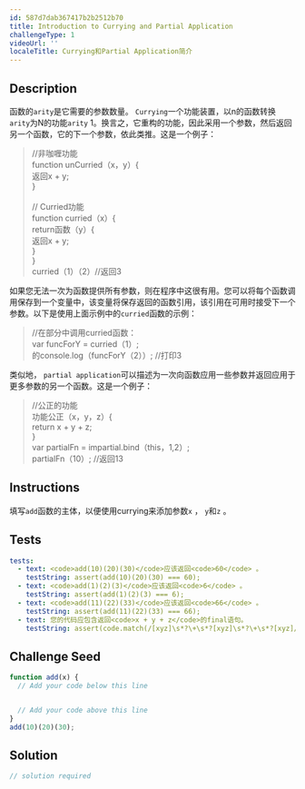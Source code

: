 ```yaml
---
id: 587d7dab367417b2b2512b70
title: Introduction to Currying and Partial Application
challengeType: 1
videoUrl: ''
localeTitle: Currying和Partial Application简介
---
```


## Description
<section id="description">函数的<code>arity</code>是它需要的参数数量。 <code>Currying</code>一个功能装置，以n的函数转换<code>arity</code>为N的功能<code>arity</code> 1。换言之，它重构的功能，因此采用一个参数，然后返回另一个函数，它的下一个参数，依此类推。这是一个例子： <blockquote> //非咖喱功能<br> function unCurried（x，y）{ <br>返回x + y; <br> } <br><br> // Curried功能<br> function curried（x）{ <br> return函数（y）{ <br>返回x + y; <br> } <br> } <br> curried（1）（2）//返回3 </blockquote>如果您无法一次为函数提​​供所有参数，则在程序中这很有用。您可以将每个函数调用保存到一个变量中，该变量将保存返回的函数引用，该引用在可用时接受下一个参数。以下是使用上面示例中的<code>curried</code>函数的示例： <blockquote> //在部分中调用curried函数： <br> var funcForY = curried（1）; <br>的console.log（funcForY（2））; //打印3 </blockquote>类似地， <code>partial application</code>可以描述为一次向函数应用一些参数并返回应用于更多参数的另一个函数。这是一个例子： <blockquote> //公正的功能<br>功能公正（x，y，z）{ <br> return x + y + z; <br> } <br> var partialFn = impartial.bind（this，1,2）; <br> partialFn（10）; //返回13 </blockquote></section>

## Instructions
<section id="instructions">填写<code>add</code>函数的主体，以便使用currying来添加参数<code>x</code> ， <code>y</code>和<code>z</code> 。 </section>

## Tests
<section id='tests'>

```yml
tests:
  - text: <code>add(10)(20)(30)</code>应该返回<code>60</code> 。
    testString: assert(add(10)(20)(30) === 60);
  - text: <code>add(1)(2)(3)</code>应该返回<code>6</code> 。
    testString: assert(add(1)(2)(3) === 6);
  - text: <code>add(11)(22)(33)</code>应该返回<code>66</code> 。
    testString: assert(add(11)(22)(33) === 66);
  - text: 您的代码应包含返回<code>x + y + z</code>的final语句。
    testString: assert(code.match(/[xyz]\s*?\+\s*?[xyz]\s*?\+\s*?[xyz]/g));

```

</section>

## Challenge Seed
<section id='challengeSeed'>

<div id='js-seed'>

```js
function add(x) {
  // Add your code below this line


  // Add your code above this line
}
add(10)(20)(30);

```

</div>



</section>

## Solution
<section id='solution'>

```js
// solution required
```
</section>

